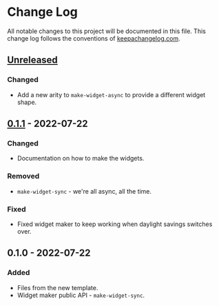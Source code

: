 # Change Log
All notable changes to this project will be documented in this file. This change log follows the conventions of [keepachangelog.com](http://keepachangelog.com/).

## [Unreleased]
### Changed
- Add a new arity to `make-widget-async` to provide a different widget shape.

## [0.1.1] - 2022-07-22
### Changed
- Documentation on how to make the widgets.

### Removed
- `make-widget-sync` - we're all async, all the time.

### Fixed
- Fixed widget maker to keep working when daylight savings switches over.

## 0.1.0 - 2022-07-22
### Added
- Files from the new template.
- Widget maker public API - `make-widget-sync`.

[Unreleased]: https://sourcehost.site/your-name/ch06-cheese-code/compare/0.1.1...HEAD
[0.1.1]: https://sourcehost.site/your-name/ch06-cheese-code/compare/0.1.0...0.1.1

